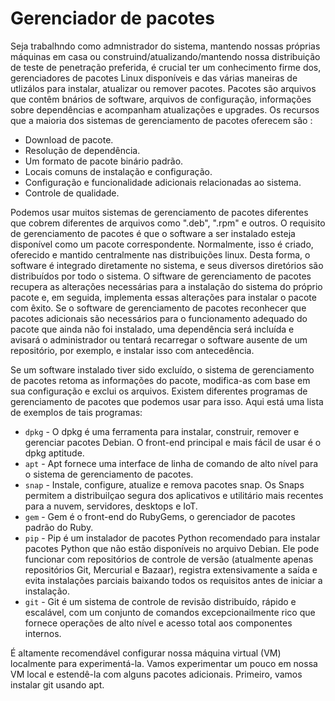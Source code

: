 # Gerenciador de pacotes

Seja trabalhndo como admnistrador do sistema, mantendo nossas próprias máquinas em casa ou construind/atualizando/mantendo nossa distribuição de teste de penetração preferida, é crucial ter um conhecimento firme dos, gerenciadores de pacotes Linux disponíveis e das várias maneiras de utlizálos para instalar, atualizar ou remover pacotes. Pacotes são arquivos que contêm bnários de software, arquivos de configuração, informações sobre dependências e acompanham atualizações e upgrades. Os recursos que a maioria dos sistemas de gerenciamento de pacotes oferecem são :

 - Download de pacote.
 - Resolução de dependência.
 - Um formato de pacote binário padrão.
 - Locais comuns de instalação e configuração.
 - Configuração e funcionalidade adicionais relacionadas ao sistema.
 - Controle de qualidade.

Podemos usar muitos sistemas de gerenciamento de pacotes diferentes que cobrem diferentes de arquivos como ".deb", ".rpm" e outros. O requisito de gerenciamento de pacotes é que o software a ser instalado esteja disponível como um pacote correspondente. Normalmente, isso é criado, oferecido e mantido centralmente nas distribuições linux. Desta forma, o software é integrado diretamente no sistema, e seus diversos diretórios são distribuídos por todo o sistema. O siftware de gerenciamento de pacotes recupera as alterações necessárias para a instalação do sistema do próprio pacote e, em seguida, implementa essas alterações para instalar o pacote com êxito. Se o software de gerenciamento de pacotes reconhecer que pacotes adicionais são necessários para o funcionamento adequado do pacote que ainda  não foi instalado, uma dependência será incluída e avisará o administrador ou tentará recarregar o software ausente de um repositório, por exemplo, e instalar isso com antecedência.

Se um software instalado tiver sido excluído, o sistema de gerenciamento de pacotes retoma as informações do pacote, modifica-as com base em sua configuração e exclui os arquivos. Existem diferentes programas de gerenciamento de pacotes que podemos usar para isso. Aqui está uma lista de exemplos de tais programas:

 - `dpkg` - O dpkg é uma ferramenta para instalar, construir, remover e gerenciar pacotes Debian. O front-end principal e mais fácil de usar é o dpkg aptitude.
 - `apt` - Apt fornece uma interface de linha de comando de alto nível para o sistema de gerenciamento de pacotes.
 - `snap` - Instale, configure, atualize e remova pacotes snap. Os Snaps permitem a distribuilçao segura dos aplicativos e utilitário mais recentes para a nuvem, servidores, desktops e IoT.
 - `gem` - Gem é o front-end do RubyGems, o gerenciador de pacotes padrão do Ruby.
 - `pip` - Pip é um instalador de pacotes Python recomendado para instalar pacotes Python que não estão disponíveis no arquivo Debian. Ele pode funcionar com repositórios de controle de versão (atualmente apenas repositórios Git, Mercurial e Bazaar), registra extensivamente a saída e evita instalações parciais baixando todos os requisitos antes de iniciar a instalação.
 - `git` - Git é um sistema de controle de revisão distribuído, rápido e escalável, com um conjunto de comandos excepcionailmente rico que fornece operações de alto nível e acesso total aos componentes internos.

É altamente recomendável configurar nossa máquina virtual (VM) localmente para experimentá-la. Vamos experimentar um pouco em nossa VM local e estendê-la com alguns pacotes adicionais. Primeiro, vamos instalar git usando apt.




